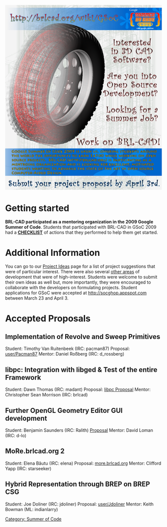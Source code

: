 ![](../img/brlcad_gsoc2009_flyer.png)

# Getting started

**BRL-CAD participated as a mentoring organization in the 2009 Google
Summer of Code**. Students that participated with BRL-CAD in GSoC 2009
had a **[CHECKLIST](../Summer_of_Code/Checklist.md)** of
actions that they performed to help them get started.

# Additional Information

You can go to our [Project Ideas](2009/Project_Ideas.md) page for a
list of project suggestions that were of particular interest. There
were also several [other areas](http://brlcad.org/~sean/ideas.html) of
development that were of high-interest. Students were welcome to
submit their own ideas as well but, more importantly, they were
encouraged to collaborate with the developers on formulating
projects. Student applications for GSoC were accepted at
<http://socghop.appspot.com> between March 23 and April 3.

# Accepted Proposals

## Implementation of Revolve and Sweep Primitives

Student: Timothy Van Ruitenbeek (IRC: pacman87)
Proposal: [user/Pacman87](/wiki/user/Pacman87)
Mentor: Daniel Roßberg (IRC: d_rossberg)

## libpc: Integration with libged & Test of the entire Framework

Student: Dawn Thomas (IRC: madant)
Proposal: [libpc Proposal](/wiki/user/Homovulgaris)
Mentor: Christopher Sean Morrison (IRC: brlcad)

## Further OpenGL Geometry Editor GUI development

Student: Benjamin Saunders (IRC: Ralith)
[Proposal](/wiki/user/Ralith)
Mentor: David Loman (IRC: d-lo)

## MoRe.brlcad.org 2

Student: Elena Băutu (IRC: elena)
Proposal: [more.brlcad.org](/wiki/user/EBautu)
Mentor: Clifford Yapp (IRC: starseeker)

## Hybrid Representation through BREP on BREP CSG

Student: Joe Doliner (IRC: jdoliner)
Proposal: [user/Jdoliner](/wiki/user/Jdoliner)
Mentor: Keith Bowman (ML: indianlarry)

[Category: Summer of Code](Category:_Summer_of_Code.md)
